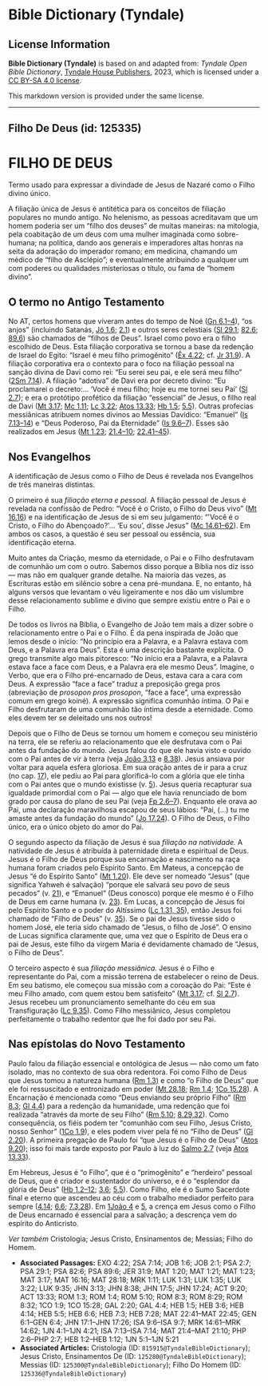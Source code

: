 # Bible Dictionary (Tyndale)

## License Information

**Bible Dictionary (Tyndale)** is based on and adapted from: _Tyndale Open Bible Dictionary_, [Tyndale House Publishers](https://tyndaleopenresources.com/), 2023, which is licensed under a [CC BY-SA 4.0 license](https://creativecommons.org/licenses/by-sa/4.0/legalcode.en).

This markdown version is provided under the same license.



--------------------------------

## Filho De Deus (id: 125335)

FILHO DE DEUS
=============

Termo usado para expressar a divindade de Jesus de Nazaré como o Filho divino único.

A filiação única de Jesus é antitética para os conceitos de filiação populares no mundo antigo. No helenismo, as pessoas acreditavam que um homem poderia ser um “filho dos deuses” de muitas maneiras: na mitologia, pela coabitação de um deus com uma mulher imaginada como sobre\-humana; na política, dando aos generais e imperadores altas honras na seita da adoração do imperador romano; em medicina, chamando um médico de “filho de Asclépio”; e eventualmente atribuindo a qualquer um com poderes ou qualidades misteriosas o título, ou fama de “homem divino”.

O termo no Antigo Testamento
----------------------------

No AT, certos homens que viveram antes do tempo de Noé ([Gn 6\.1–4](https://ref.ly/Gen6:1-Gen6:4)), “os anjos” (incluindo Satanás, [Jó 1\.6](https://ref.ly/Job1:6); [2\.1](https://ref.ly/Job2:1)) e outros seres celestiais ([Sl 29\.1](https://ref.ly/Ps29:1); [82\.6](https://ref.ly/Ps82:6); [89\.6](https://ref.ly/Ps89:6)) são chamados de “filhos de Deus”. Israel como povo era o filho escolhido de Deus. Esta filiação corporativa se tornou a base da redenção de Israel do Egito: “Israel é meu filho primogênito” ([Êx 4\.22](https://ref.ly/Exod4:22); cf. [Jr 31\.9](https://ref.ly/Jer31:9)). A filiação corporativa era o contexto para o foco na filiação pessoal na sanção divina de Davi como rei: “Eu serei seu pai, e ele será meu filho” ([2Sm 7\.14](https://ref.ly/2Sam7:14)). A filiação “adotiva” de Davi era por decreto divino: “Eu proclamarei o decreto:… ‘Você é meu filho; hoje eu me tornei seu Pai’ ([Sl 2\.7](https://ref.ly/Ps2:7)); e era o protótipo profético da filiação “essencial” de Jesus, o filho real de Davi ([Mt 3\.17](https://ref.ly/Matt3:17); [Mc 1\.11](https://ref.ly/Mark1:11); [Lc 3\.22](https://ref.ly/Luke3:22); [Atos 13\.33](https://ref.ly/Acts13:33); [Hb 1\.5](https://ref.ly/Heb1:5); [5\.5](https://ref.ly/Heb5:5)). Outras profecias messiânicas atribuem nomes divinos ao Messias Davídico: “Emanuel” ([Is 7\.13–14](https://ref.ly/Isa7:13-Isa7:14)) e “Deus Poderoso, Pai da Eternidade” ([Is 9\.6–7](https://ref.ly/Isa9:6-Isa9:7)). Esses são realizados em Jesus ([Mt 1\.23](https://ref.ly/Matt1:23); [21\.4–10](https://ref.ly/Matt21:4-Matt21:10); [22\.41–45](https://ref.ly/Matt22:41-Matt22:45)).

Nos Evangelhos
--------------

A identificação de Jesus como o Filho de Deus é revelada nos Evangelhos de três maneiras distintas.

O primeiro é sua *filiação eterna e pessoal.* A filiação pessoal de Jesus é revelada na confissão de Pedro: “Você é o Cristo, o Filho do Deus vivo” ([Mt 16\.16](https://ref.ly/Matt16:16)) e na identificação de Jesus de si em seu julgamento: “'Você é o Cristo, o Filho do Abençoado?'... ‘Eu sou’, disse Jesus” ([Mc 14\.61–62](https://ref.ly/Mark14:61-Mark14:62)). Em ambos os casos, a questão é seu ser pessoal ou essência, sua identificação eterna.

Muito antes da Criação, mesmo da eternidade, o Pai e o Filho desfrutavam de comunhão um com o outro. Sabemos disso porque a Bíblia nos diz isso — mas não em qualquer grande detalhe. Na maioria das vezes, as Escrituras estão em silêncio sobre a cena pré\-mundana. E, no entanto, há alguns versos que levantam o véu ligeiramente e nos dão um vislumbre desse relacionamento sublime e divino que sempre existiu entre o Pai e o Filho.

De todos os livros na Bíblia, o Evangelho de João tem mais a dizer sobre o relacionamento entre o Pai e o Filho. É da pena inspirada de João que lemos desde o início: “No princípio era a Palavra, e a Palavra estava com Deus, e a Palavra era Deus”. Esta é uma descrição bastante explícita. O grego transmite algo mais pitoresco: “No início era a Palavra, e a Palavra estava face a face com Deus, e a Palavra era ele mesmo Deus”. Imagine, o Verbo, que era o Filho pré\-encarnado de Deus, estava cara a cara com Deus. A expressão “face a face” traduz a preposição grega pros (abreviação de *prosopon pros prosopon*, “face a face”, uma expressão comum em grego koiné). A expressão significa comunhão íntima. O Pai e Filho desfrutaram de uma comunhão tão íntima desde a eternidade. Como eles devem ter se deleitado uns nos outros!

Depois que o Filho de Deus se tornou um homem e começou seu ministério na terra, ele se referiu ao relacionamento que ele desfrutava com o Pai antes da fundação do mundo. Jesus falou do que ele havia visto e ouvido com o Pai antes de vir à terra (veja [João 3\.13](https://ref.ly/John3:13) e [8\.38](https://ref.ly/John8:38)). Jesus ansiava por voltar para aquela esfera gloriosa. Em sua oração antes de ir para a cruz (no cap. [17](https://ref.ly/John17:1-John17:26)), ele pediu ao Pai para glorificá\-lo com a glória que ele tinha com o Pai antes que o mundo existisse (v. [5](https://ref.ly/John17:5)). Jesus queria recapturar sua igualdade primordial com o Pai — algo que ele havia renunciado de bom grado por causa do plano de seu Pai (veja [Fp 2\.6–7](https://ref.ly/Phil2:6-Phil2:7)). Enquanto ele orava ao Pai, uma declaração maravilhosa escapou de seus lábios: “Pai, (…) tu me amaste antes da fundação do mundo” ([Jo 17\.24](https://ref.ly/John17:24)). O Filho de Deus, o Filho único, era o único objeto do amor do Pai.

O segundo aspecto da filiação de Jesus é sua *filiação na natividade.* A natividade de Jesus é atribuída à paternidade direta e espiritual de Deus. Jesus é o Filho de Deus porque sua encarnação e nascimento na raça humana foram criados pelo Espírito Santo. Em Mateus, a concepção de Jesus “é do Espírito Santo” ([Mt 1\.20](https://ref.ly/Matt1:20)). Ele deve ser nomeado “Jesus” (que significa Yahweh é salvação) “porque ele salvará seu povo de seus pecados” (v. [21](https://ref.ly/Matt1:21)), e “Emanuel” (Deus conosco) porque ele mesmo é o Filho de Deus em carne humana (v. [23](https://ref.ly/Matt1:23)). Em Lucas, a concepção de Jesus foi pelo Espírito Santo e o poder do Altíssimo ([Lc 1\.31, 35](https://ref.ly/Luke1:31)), então Jesus foi chamado de “Filho de Deus” (v. [35](https://ref.ly/Luke1:35)). Se o pai de Jesus tivesse sido o homem José, ele teria sido chamado de “Jesus, o filho de José”. O ensino de Lucas significa claramente que, uma vez que o Espírito de Deus era o pai de Jesus, este filho da virgem Maria é devidamente chamado de “Jesus, o Filho de Deus”.

O terceiro aspecto é sua *filiação messiânica.* Jesus é o Filho e representante do Pai, com a missão terrena de estabelecer o reino de Deus. Em seu batismo, ele começou sua missão com a coroação do Pai: “Este é meu Filho amado, com quem estou bem satisfeito” ([Mt 3\.17](https://ref.ly/Matt3:17); cf. [Sl 2\.7](https://ref.ly/Ps2:7)). Jesus recebeu um pronunciamento semelhante do céu em sua Transfiguração ([Lc 9\.35](https://ref.ly/Luke9:35)). Como Filho messiânico, Jesus completou perfeitamente o trabalho redentor que lhe foi dado por seu Pai.

Nas epístolas do Novo Testamento
--------------------------------

Paulo falou da filiação essencial e ontológica de Jesus — não como um fato isolado, mas no contexto de sua obra redentora. Foi como Filho de Deus que Jesus tomou a natureza humana ([Rm 1\.3](https://ref.ly/Rom1:3)) e como “o Filho de Deus” que ele foi ressuscitado e entronizado em poder ([Mt 28\.18](https://ref.ly/Matt28:18); [Rm 1\.4](https://ref.ly/Rom1:4); [1Co 15\.28](https://ref.ly/1Cor15:28)). A Encarnação é mencionada como “Deus enviando seu próprio Filho” ([Rm 8\.3](https://ref.ly/Rom8:3); [Gl 4\.4](https://ref.ly/Gal4:4)) para a redenção da humanidade, uma redenção que foi realizada “através da morte de seu Filho” ([Rm 5\.10](https://ref.ly/Rom5:10); [8\.29,32](https://ref.ly/Rom8:29)). Como consequência, os fiéis podem ter “comunhão com seu Filho, Jesus Cristo, nosso Senhor” ([1Co 1\.9](https://ref.ly/1Cor1:9)), e eles podem viver pela fé no “Filho de Deus” ([Gl 2\.20](https://ref.ly/Gal2:20)). A primeira pregação de Paulo foi “que Jesus é o Filho de Deus” ([Atos 9\.20](https://ref.ly/Acts9:20)); isso foi mais tarde exposto por Paulo à luz do [Salmo 2\.7](https://ref.ly/Ps2:7) (veja [Atos 13\.33](https://ref.ly/Acts13:33)).

Em Hebreus, Jesus é “o Filho”, que é o “primogênito” e “herdeiro” pessoal de Deus, que é criador e sustentador do universo, e é o “esplendor da glória de Deus” ([Hb 1\.2–12](https://ref.ly/Heb1:2-Heb1:12); [3\.6](https://ref.ly/Heb3:6); [5\.5](https://ref.ly/Heb5:5)). Como Filho, ele é o Sumo Sacerdote final e eterno que ascendeu ao céu com o trabalho mediador perfeito para sempre ([4\.14](https://ref.ly/Heb4:14); [6\.6](https://ref.ly/Heb6:6); [7\.3,28](https://ref.ly/Heb7:3)). Em [1João 4](https://ref.ly/1John4:1-1John4:21) e [5](https://ref.ly/1John5:1-1John5:21), a crença em Jesus como o Filho de Deus encarnado é essencial para a salvação; a descrença vem do espírito do Anticristo.

*Ver também* Cristologia; Jesus Cristo, Ensinamentos de; Messias; Filho do Homem.

* **Associated Passages:** EXO 4:22; 2SA 7:14; JOB 1:6; JOB 2:1; PSA 2:7; PSA 29:1; PSA 82:6; PSA 89:6; JER 31:9; MAT 1:20; MAT 1:21; MAT 1:23; MAT 3:17; MAT 16:16; MAT 28:18; MRK 1:11; LUK 1:31; LUK 1:35; LUK 3:22; LUK 9:35; JHN 3:13; JHN 8:38; JHN 17:5; JHN 17:24; ACT 9:20; ACT 13:33; ROM 1:3; ROM 1:4; ROM 5:10; ROM 8:3; ROM 8:29; ROM 8:32; 1CO 1:9; 1CO 15:28; GAL 2:20; GAL 4:4; HEB 1:5; HEB 3:6; HEB 4:14; HEB 5:5; HEB 6:6; HEB 7:3; HEB 7:28; MAT 22:41–MAT 22:45; GEN 6:1–GEN 6:4; JHN 17:1–JHN 17:26; ISA 9:6–ISA 9:7; MRK 14:61–MRK 14:62; 1JN 4:1–1JN 4:21; ISA 7:13–ISA 7:14; MAT 21:4–MAT 21:10; PHP 2:6–PHP 2:7; HEB 1:2–HEB 1:12; 1JN 5:1–1JN 5:21
* **Associated Articles:** Cristologia (ID: `815915@TyndaleBibleDictionary`); Jesus Cristo, Ensinamentos De (ID: `125280@TyndaleBibleDictionary`); Messias (ID: `125300@TyndaleBibleDictionary`); Filho Do Homem (ID: `125336@TyndaleBibleDictionary`)

